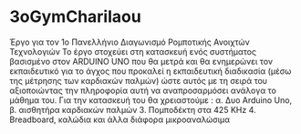 # 3oGymCharilaou
Έργο για τον 1ο Πανελλήνιο Διαγωνισμό Ρομποτικής Ανοιχτών Τεχνολογιών
Το έργο στοχεύει στη κατασκευή ενός συστήματος βασισμένο στον ARDUINO UNO που θα μετρά και θα ενημερώνει τον εκπαιδευτικό για το άγχος που προκαλεί η εκπαιδευτική διαδικασία (μέσω της μέτρησης των καρδιακών παλμών) ώστε αυτός με τη σειρά του αξιοποιώντας την πληροφορία αυτή να αναπροσαρμόσει ανάλογα το μάθημα του. 
Για την κατασκευή του θα χρειαστούμε : 
α. Δυο Arduino Uno, β. αισθητήρα καρδιακών παλμών 3. Πομποδέκτη στα 425 KHz 4. Breadboard, καλώδια και άλλα διάφορα μικροαναλώσιμα 
